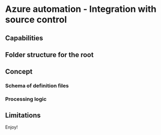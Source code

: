 # Azure automation - Integration with source control


## Capabilities


## Folder structure for the root


## Concept


### Schema of definition files


### Processing logic



## Limitations


Enjoy!
